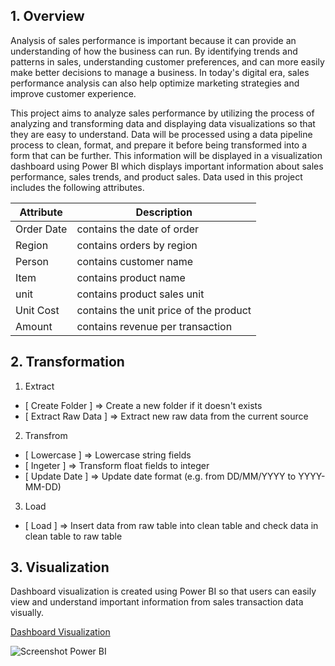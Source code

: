 ## 1. Overview

Analysis of sales performance is important because it can provide an understanding of how the business can run. By identifying trends and patterns in sales, understanding customer preferences, and can more easily make better decisions to manage a business. In today's digital era, sales performance analysis can also help optimize marketing strategies and improve customer experience.

This project aims to analyze sales performance by utilizing the process of analyzing and transforming data and displaying data visualizations so that they are easy to understand. Data will be processed using a data pipeline process to clean, format, and prepare it before being transformed into a form that can be further. This information will be displayed in a visualization dashboard using Power BI which displays important information about sales performance, sales trends, and product sales. Data used in this project includes the following attributes.

| Attribute  | Description                            |
| ---------- | -------------------------------------- |
| Order Date | contains the date of order             |
| Region     | contains orders by region              |
| Person     | contains customer name                 |
| Item       | contains product name                  |
| unit       | contains product sales unit            |
| Unit Cost  | contains the unit price of the product |
| Amount     | contains revenue per transaction       |

## 2. Transformation

1. Extract

- [ Create Folder ] => Create a new folder if it doesn't exists
- [ Extract Raw Data ] => Extract new raw data from the current source

2. Transfrom

- [ Lowercase ] => Lowercase string fields
- [ Ingeter ] => Transform float fields to integer
- [ Update Date ] => Update date format (e.g. from DD/MM/YYYY to YYYY-MM-DD)

3. Load

- [ Load ] => Insert data from raw table into clean table and check data in clean table to raw table

## 3. Visualization

Dashboard visualization is created using Power BI so that users can easily view and understand important information from sales transaction data visually.

[Dashboard Visualization](https://app.powerbi.com/view?r=eyJrIjoiNThhNDMwMDEtNDQ1MC00ZWE5LTllM2ItYzRjOTQwODEyYjJjIiwidCI6IjE1ZDA3NjUyLWQ4NzgtNGIwOS05MjJhLWE5ZTlkOTQwZjMxYSIsImMiOjEwfQ%3D%3D)

![Screenshot Power BI](https://user-images.githubusercontent.com/57904007/225780132-4e4d5f2f-beeb-452a-bf7b-1db38d9055b1.png)
